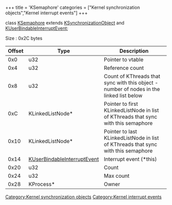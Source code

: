 +++
title = 'KSemaphore'
categories = ["Kernel synchronization objects","Kernel interrupt events"]
+++

class [KSemaphore](KSemaphore "wikilink") extends
[KSynchronizationObject](KSynchronizationObject "wikilink") and
[KUserBindableInterruptEvent](KUserBindableInterruptEvent "wikilink");

Size : 0x2C bytes

| Offset | Type                                                                  | Description                                                                             |
|--------|-----------------------------------------------------------------------|-----------------------------------------------------------------------------------------|
| 0x0    | u32                                                                   | Pointer to vtable                                                                       |
| 0x4    | u32                                                                   | Reference count                                                                         |
| 0x8    | u32                                                                   | Count of KThreads that sync with this object - number of nodes in the linked list below |
| 0xC    | KLinkedListNode\*                                                     | Pointer to first KLinkedListNode in list of KThreads that sync with this semaphore      |
| 0x10   | KLinkedListNode\*                                                     | Pointer to last KLinkedListNode in list of KThreads that sync with this semaphore       |
| 0x14   | [KUserBindableInterruptEvent](KUserBindableInterruptEvent "wikilink") | Interrupt event (\*this)                                                                |
| 0x20   | u32                                                                   | Count                                                                                   |
| 0x24   | u32                                                                   | Max count                                                                               |
| 0x28   | KProcess\*                                                            | Owner                                                                                   |

[Category:Kernel synchronization
objects](Category:Kernel_synchronization_objects "wikilink")
[Category:Kernel interrupt
events](Category:Kernel_interrupt_events "wikilink")
